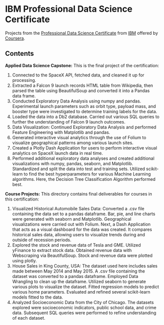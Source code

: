 # IBM Professional Data Science Certificate

Projects from the [Professional Data Science Certificate](https://www.coursera.org/professional-certificates/ibm-data-science/) from [IBM](https://www.ibm.com/) offered by [Coursera](https://coursera.org/).

## Contents

**Applied Data Science Capstone:** This is the final project of the certification:
1.  Connected to the SpaceX API, fetched data, and cleaned it up for processing.
2.  Extracted a Falcon 9 launch records HTML table from Wikipedia, then parsed the table using BeautifulSoup and converted it into a Pandas data frame.
3.  Conducted Exploratory Data Analysis using numpy and pandas. Experimental launch parameters such as orbit type, payload mass, and booster type were investigated to determine training labels for the data.
4.  Loaded the data into a Db2 database. Carried out various SQL queries to further the understanding of Falcon 9 launch outcomes.
5.  Data Visualization: Continued Exploratory Data Analysis and performed Feature Engineering with Matplotlib and pandas.
6.  Generated interactive visual analytics through the use of Folium to visualize geographical patterns among various launch sites.
7.  Created a Plotly Dash Application for users to perform interactive visual analytics on SpaceX launch data in real time.
8.  Performed additional exploratory data analyses and created additional visualizations with numpy, pandas, seaborn, and Matplotlib. Standardized and split the data into test and training sets. Utilized scikit-learn to find the best hyperparameters for various Machine Learning algorithms. Here, the Decision Tree Classification Algorithm performed best.

**Course Projects:** This directory contains final deliverables for courses in this certification:

1.  Visualized Historical Automobile Sales Data: Converted a .csv file containing the data set to a pandas dataframe. Bar, pie, and line charts were generated with seaborn and Matplotlib. Geographical visualizations were carried out with Folium. Next, a Dash Application that acts as a visual dashboard for the data was created. It compares historical sales data, allowing users to visualize trends during and outside of recession periods.
2.  Explored the stock and revenue data of Tesla and GME. Utilized yFinance to extract stock data. Obtained revenue data with Webscraping via BeautifulSoup. Stock and revenue data were plotted using plotly.
3.  House Sales in King County, USA: The dataset used here includes sales made between May 2014 and May 2015. A .csv file containing the dataset was converted to a pandas dataframe. Employed Data Wrangling to clean up the dataframe. Utilized seaborn to generate various plots to visualize the dataset. Fitted regression models to predict various home parameters. Evaluated and refined several scikit-learn models fitted to the data.
4.  Analyzed Socioeconomic Data from the City of Chicago. The datasets explored were socioeconomic indicators, public school data, and crime data. Subsequent SQL queries were performed to refine understanding of each dataset.